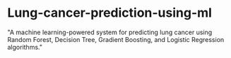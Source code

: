 # Lung-cancer-prediction-using-ml
"A machine learning-powered system for predicting lung cancer using Random Forest, Decision Tree, Gradient Boosting, and Logistic Regression algorithms."
